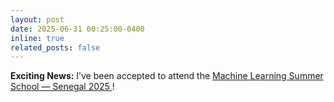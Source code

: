 ```yaml
---
layout: post
date: 2025-06-31 00:25:00-0400
inline: true
related_posts: false
---
```


<b>Exciting News:</b> I’ve been accepted to attend the <a href="https://mlss-senegal.github.io/"> Machine Learning Summer School — Senegal 2025 </a>!
